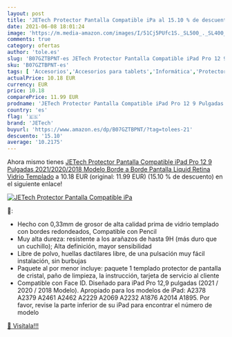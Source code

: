 ```yaml
---
layout: post
title: 'JETech Protector Pantalla Compatible iPa al 15.10 % de descuento'
date: 2021-06-08 18:01:24
image: 'https://m.media-amazon.com/images/I/51Cj5PUfc1S._SL500_._SL400_.jpg'
comments: true
category: ofertas
author: 'tole.es'
slug: 'B07GZTBPNT-es JETech Protector Pantalla Compatible iPad Pro 12 9...'
sku: 'B07GZTBPNT-es'
tags: [ 'Accesorios','Accesorios para tablets','Informática','Protectores de pantalla para tablets','ipad','jetech', ]
actualPrice: 10.18 EUR
currency: EUR
price: 10.18
comparePrice: 11.99 EUR
prodname: 'JETech Protector Pantalla Compatible iPad Pro 12 9 Pulgadas 2021/2020/2018 Modelo  Borde a Borde Pantalla Liquid Retina  Vidrio Templado'
country: 'es'
flag: '🇪🇸'
brand: 'JETech'
buyurl: 'https://www.amazon.es/dp/B07GZTBPNT/?tag=tolees-21'
descuento: '15.10'
average: '10.2175'
---
```


Ahora mismo tienes [JETech Protector Pantalla Compatible iPad Pro 12 9 Pulgadas 2021/2020/2018 Modelo  Borde a Borde Pantalla Liquid Retina  Vidrio Templado](https://www.amazon.es/dp/B07GZTBPNT/?tag=tolees-21) a 10.18 EUR (original: 11.99 EUR) (15.10 %  de descuento) en el siguiente enlace!

[![JETech Protector Pantalla Compatible iPa](https://m.media-amazon.com/images/I/51Cj5PUfc1S._SL500_._SL400_.jpg)](https://www.amazon.es/dp/B07GZTBPNT/?tag=tolees-21)

🔎:

- Hecho con 0,33mm de grosor de alta calidad prima de vidrio templado con bordes redondeados, Compatible con Pencil
- Muy alta dureza: resistente a los arañazos de hasta 9H (más duro que un cuchillo); Alta definición, mayor sensibilidad
- Libre de polvo, huellas dactilares libre, de una pulsación muy fácil instalación, sin burbujas
- Paquete al por menor incluye: paquete 1 templado protector de pantalla de cristal, paño de limpieza, la instrucción, tarjeta de servicio al cliente
- Compatible con Face ID. Diseñado para iPad Pro 12,9 pulgadas (2021 / 2020 / 2018 Modelo). Apropiado para los modelos de iPad: A2378 A2379 A2461 A2462 A2229 A2069 A2232 A1876 A2014 A1895. Por favor, revise la parte inferior de su iPad para encontrar el número de modelo

[🛒 Visítala!!!](https://www.amazon.es/dp/B07GZTBPNT/?tag=tolees-21)
